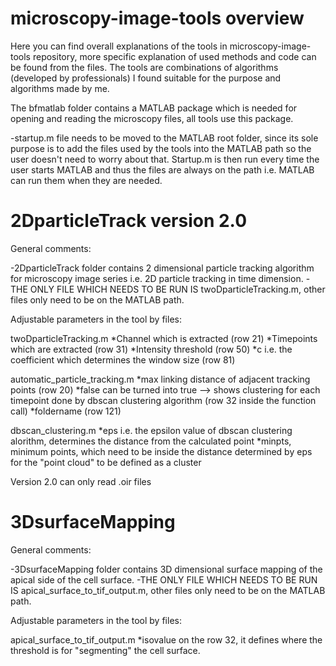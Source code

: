 # microscopy-image-tools overview

Here you can find overall explanations of the tools in microscopy-image-tools repository, more specific explanation of used methods and code can be found from the files. The tools are combinations of algorithms (developed by professionals) I found suitable for the purpose and algorithms made by me.

The bfmatlab folder contains a MATLAB package which is needed for opening and reading the microscopy files, all tools use this package.

-startup.m file needs to be moved to the MATLAB root folder, since its sole purpose is to add the files used by the tools into the MATLAB path so the user doesn't need to worry about that. Startup.m is then run every time the user starts MATLAB and thus the files are always on the path i.e. MATLAB can run them when they are needed.


# 2DparticleTrack version 2.0


General comments:

-2DparticleTrack folder contains 2 dimensional particle tracking algorithm for microscopy image series i.e. 2D particle tracking in time dimension. 
-THE ONLY FILE WHICH NEEDS TO BE RUN IS twoDparticleTracking.m, other files only need to be on the MATLAB path. 


Adjustable parameters in the tool by files:

twoDparticleTracking.m 
*Channel which is extracted (row 21)
*Timepoints which are extracted (row 31)
*Intensity threshold (row 50)
*c i.e. the coefficient which determines the window size (row 81)

automatic_particle_tracking.m
*max linking distance of adjacent tracking points (row 20)
*false can be turned into true --> shows clustering for each timepoint done by dbscan clustering algorithm (row 32 inside the function call)
*foldername (row 121)

dbscan_clustering.m
*eps i.e. the epsilon value of dbscan clustering alorithm, determines the distance from the calculated point
*minpts, minimum points, which need to be inside the distance determined by eps for the "point cloud" to be defined as a cluster 

Version 2.0 can only read .oir files


# 3DsurfaceMapping


General comments:

-3DsurfaceMapping folder contains 3D dimensional surface mapping of the apical side of the cell surface.
-THE ONLY FILE WHICH NEEDS TO BE RUN IS apical_surface_to_tif_output.m, other files only need to be on the MATLAB path.


Adjustable parameters in the tool by files:

apical_surface_to_tif_output.m
*isovalue on the row 32, it defines where the threshold is for "segmenting" the cell surface. 